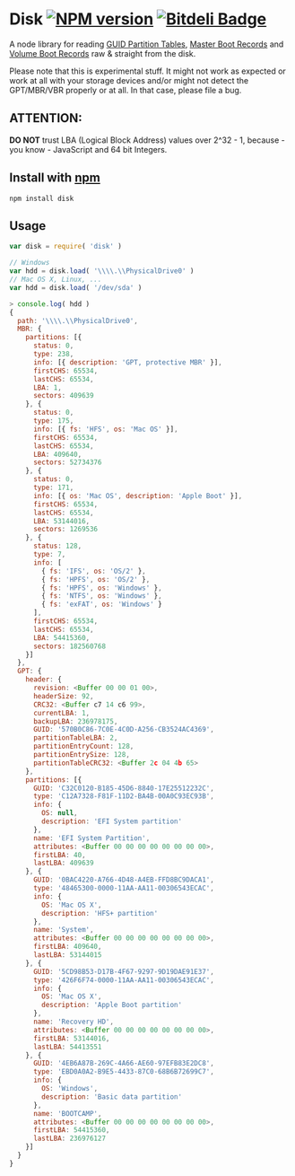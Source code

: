 # Disk [![NPM version](https://badge.fury.io/js/disk.png)](https://npmjs.org/disk) [![Bitdeli Badge](https://d2weczhvl823v0.cloudfront.net/jhermsmeier/node-disk/trend.png)](https://bitdeli.com/free "Bitdeli Badge")

A node library for reading [GUID Partition Tables], [Master Boot Records] and [Volume Boot Records] raw & straight from the disk.

Please note that this is experimental stuff. It might not work as expected or work at all with your storage devices and/or might not detect the GPT/MBR/VBR properly or at all. In that case, please file a bug.

[GUID Partition Tables]: https://en.wikipedia.org/wiki/GUID_Partition_Table
[Master Boot Records]: https://en.wikipedia.org/wiki/Master_Boot_Record
[Volume Boot Records]: https://en.wikipedia.org/wiki/Volume_Boot_Record


## ATTENTION:
**DO NOT** trust LBA (Logical Block Address) values over 2^32 - 1,
because - you know - JavaScript and 64 bit Integers.


## Install with [npm](https://npmjs.org)

```
npm install disk
```



## Usage

```javascript
var disk = require( 'disk' )
```

```javascript
// Windows
var hdd = disk.load( '\\\\.\\PhysicalDrive0' )
// Mac OS X, Linux, ...
var hdd = disk.load( '/dev/sda' )
```

```javascript
> console.log( hdd )
{
  path: '\\\\.\\PhysicalDrive0',
  MBR: {
    partitions: [{
      status: 0,
      type: 238,
      info: [{ description: 'GPT, protective MBR' }],
      firstCHS: 65534,
      lastCHS: 65534,
      LBA: 1,
      sectors: 409639
    }, {
      status: 0,
      type: 175,
      info: [{ fs: 'HFS', os: 'Mac OS' }],
      firstCHS: 65534,
      lastCHS: 65534,
      LBA: 409640,
      sectors: 52734376
    }, {
      status: 0,
      type: 171,
      info: [{ os: 'Mac OS', description: 'Apple Boot' }],
      firstCHS: 65534,
      lastCHS: 65534,
      LBA: 53144016,
      sectors: 1269536
    }, {
      status: 128,
      type: 7,
      info: [
        { fs: 'IFS', os: 'OS/2' },
        { fs: 'HPFS', os: 'OS/2' },
        { fs: 'HPFS', os: 'Windows' },
        { fs: 'NTFS', os: 'Windows' },
        { fs: 'exFAT', os: 'Windows' }
      ],
      firstCHS: 65534,
      lastCHS: 65534,
      LBA: 54415360,
      sectors: 182560768
    }]
  },
  GPT: {
    header: {
      revision: <Buffer 00 00 01 00>,
      headerSize: 92,
      CRC32: <Buffer c7 14 c6 99>,
      currentLBA: 1,
      backupLBA: 236978175,
      GUID: '570B0C86-7C0E-4C0D-A256-CB3524AC4369',
      partitionTableLBA: 2,
      partitionEntryCount: 128,
      partitionEntrySize: 128,
      partitionTableCRC32: <Buffer 2c 04 4b 65>
    },
    partitions: [{
      GUID: 'C32C0120-B185-45D6-8840-17E25512232C',
      type: 'C12A7328-F81F-11D2-BA4B-00A0C93EC93B',
      info: {
        OS: null,
        description: 'EFI System partition'
      },
      name: 'EFI System Partition',
      attributes: <Buffer 00 00 00 00 00 00 00 00>,
      firstLBA: 40,
      lastLBA: 409639
    }, {
      GUID: '0BAC4220-A766-4D48-A4EB-FFD8BC9DACA1',
      type: '48465300-0000-11AA-AA11-00306543ECAC',
      info: {
        OS: 'Mac OS X',
        description: 'HFS+ partition'
      },
      name: 'System',
      attributes: <Buffer 00 00 00 00 00 00 00 00>,
      firstLBA: 409640,
      lastLBA: 53144015
    }, {
      GUID: '5CD98B53-D17B-4F67-9297-9D19DAE91E37',
      type: '426F6F74-0000-11AA-AA11-00306543ECAC',
      info: {
        OS: 'Mac OS X',
        description: 'Apple Boot partition'
      },
      name: 'Recovery HD',
      attributes: <Buffer 00 00 00 00 00 00 00 00>,
      firstLBA: 53144016,
      lastLBA: 54413551
    }, {
      GUID: '4EB6A87B-269C-4A66-AE60-97EFB83E2DC8',
      type: 'EBD0A0A2-B9E5-4433-87C0-68B6B72699C7',
      info: {
        OS: 'Windows',
        description: 'Basic data partition'
      },
      name: 'BOOTCAMP',
      attributes: <Buffer 00 00 00 00 00 00 00 00>,
      firstLBA: 54415360,
      lastLBA: 236976127
    }]
  }
}
```
